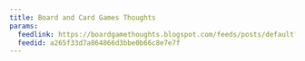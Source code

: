 ```yaml
---
title: Board and Card Games Thoughts
params:
  feedlink: https://boardgamethoughts.blogspot.com/feeds/posts/default?alt=rss
  feedid: a265f33d7a864866d3bbe0b66c8e7e7f
---
```

